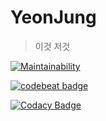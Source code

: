 # YeonJung

> 이것 저것

[![Maintainability](https://api.codeclimate.com/v1/badges/ae2259c6740032a1614a/maintainability)](https://codeclimate.com/github/duswnd25/yeonjung/maintainability)

[![codebeat badge](https://codebeat.co/badges/44171ab0-abfe-4507-b654-96750a571373)](https://codebeat.co/projects/github-com-duswnd25-yeonjung-master)

[![Codacy Badge](https://api.codacy.com/project/badge/Grade/d26a9338364140e3b4ee828ecc280468)](https://www.codacy.com/app/duswnd25/yeonjung?utm_source=github.com&utm_medium=referral&utm_content=duswnd25/yeonjung&utm_campaign=Badge_Grade)
